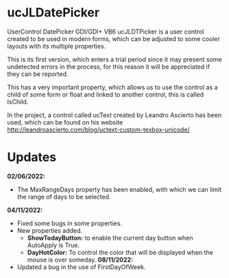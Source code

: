 # ucJLDatePicker
UserControl DatePicker GDI/GDI+ VB6
ucJLDTPicker is a user control created to be used in modern forms, which can be adjusted to some cooler layouts with its multiple properties.

This is its first version, which enters a trial period since it may present some undetected errors in the process, for this reason it will be appreciated if they can be reported.

This has a very important property, which allows us to use the control as a child of some form or float and linked to another control, this is called IsChild.

In the project, a control called ucText created by Leandro Ascierto has been used, which can be found on his website http://leandroascierto.com/blog/uctext-custom-texbox-unicode/


# Updates

**02/06/2022:**
  - The MaxRangeDays property has been enabled, with which we can limit the range of days to be selected.

**04/11/2022:**
  - Fixed some bugs in some properties.
  - New properties added.
    - **ShowTodayButton:** to enable the current day button when AutoApply is True.
    - **DayHotColor:** To control the color that will be displayed when the mouse is over someday.
**08/11/2022:**
  - Updated a bug in the use of FirstDayOfWeek.
